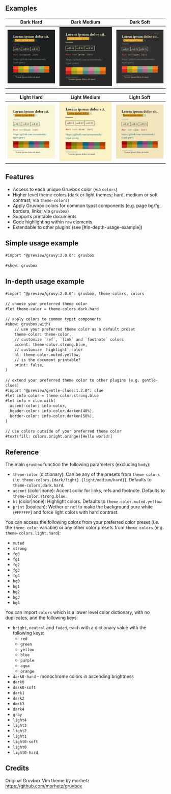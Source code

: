 ## Examples

| Dark Hard                                    | Dark Medium                                    | Dark Soft                                    |
| -------------------------------------------- | ---------------------------------------------- | -------------------------------------------- |
| ![dark-hard-example](./assets/example-1.png) | ![dark-medium-example](./assets/example-2.png) | ![dark-hard-example](./assets/example-3.png) |

| Light Hard                                    | Light Medium                                    | Light Soft                                    |
| --------------------------------------------- | ----------------------------------------------- | --------------------------------------------- |
| ![light-hard-example](./assets/example-4.png) | ![light-medium-example](./assets/example-5.png) | ![light-hard-example](./assets/example-6.png) |

## Features

- Access to each unique Gruvbox color (via `colors`)
- Higher level theme colors (dark or light themes; hard, medium or soft contrast; via `theme-colors`)
- Apply Gruvbox colors for common typst components (e.g. page bg/fg, borders, links; via `gruvbox`)
- Supports printable documents
- Code highlighting within `raw` elements
- Extendable to other plugins (see [#in-depth-usage-example])

## Simple usage example

```typst
#import "@preview/gruvy:2.0.0": gruvbox

#show: gruvbox
```

## In-depth usage example

```typst
#import "@preview/gruvy:2.0.0": gruvbox, theme-colors, colors

// choose your preferred theme color
#let theme-color = theme-colors.dark.hard

// apply colors to common typst components
#show: gruvbox.with(
    // use your preferred theme color as a default preset
    theme-color: theme-color,
    // customize `ref`, `link` and `footnote` colors
    accent: theme-color.strong.blue,
    // customize `highlight` color
    hl: theme-color.muted.yellow,
    // is the document printable?
    print: false,
)

// extend your preferred theme color to other plugins (e.g. gentle-clues)
#import "@preview/gentle-clues:1.2.0": clue
#let info-color = theme-color.strong.blue
#let info = clue.with(
  accent-color: info-color,
  header-color: info-color.darken(40%),
  border-color: info-color.darken(50%),
)

// use colors outside of your preferred theme color
#text(fill: colors.bright.orange)[Hello world!]
```

## Reference

The main `gruvbox` function the following parameters (excluding `body`):

- `theme-color` (dictionary): Can be any of the presets from `theme-colors` (i.e. `theme-colors.{dark/light}.{light/medium/hard}`). Defaults to `theme-colors.dark.hard`.
- `accent` (color|none): Accent color for links, refs and footnote. Defaults to `theme-color.strong.blue`.
- `hl` (color|none): Highlight colors. Defaults to `theme-color.muted.yellow`.
- `print` (boolean): Wether or not to make the background pure white (`#FFFFFF`) and force light colors with hard contrast.

You can access the following colors from your preferred color preset (i.e. the `theme-color` variable) or any other color presets from `theme-colors` (e.g. `theme-colors.light.hard`):

- `muted`
- `strong`
- `fg0`
- `fg1`
- `fg2`
- `fg3`
- `fg4`
- `bg0`
- `bg1`
- `bg2`
- `bg3`
- `bg4`

You can import `colors` which is a lower level color dictionary, with no duplicates, and the following keys:

- `bright`, `neutral` and `faded`, each with a dictionary value with the following keys:
  - `red`
  - `green`
  - `yellow`
  - `blue`
  - `purple`
  - `aqua`
  - `orange`
- `dark0-hard` - monochrome colors in ascending brightness
- `dark0`
- `dark0-soft`
- `dark1`
- `dark2`
- `dark3`
- `dark4`
- `gray`
- `light4`
- `light3`
- `light2`
- `light1`
- `light0-soft`
- `light0`
- `light0-hard`

## Credits

Original Gruvbox Vim theme by morhetz https://github.com/morhetz/gruvbox
